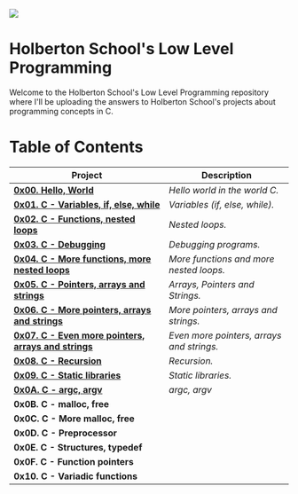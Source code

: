 ![](https://www.holbertonschool.com/holberton-logo.png)

# Holberton School's Low Level Programming #

Welcome to the Holberton School's Low Level Programming repository where I'll be uploading the answers to Holberton School's projects about programming concepts in C. 

# Table of Contents #

| **Project**                                                                            | **Description**                                 |
| -------------------------------------------------------------------------------------- | ----------------------------------------------- |
| **[0x00. Hello, World](./0x00-hello_world)**                                           | *Hello world in the world C.*                   |
| **[0x01. C - Variables, if, else, while](./0x01-variables_if_else_while)**             | *Variables (if, else, while).*                  |
| **[0x02. C - Functions, nested loops](./0x02-functions_nested_loops)**                 | *Nested loops.*                                 |
| **[0x03. C - Debugging](./0x03-debugging)**                                            | *Debugging programs.*                           |
| **[0x04. C - More functions, more nested loops](./0x04-more_functions_nested_loops)**  | *More functions and more nested loops.*         |
| **[0x05. C - Pointers, arrays and strings](./0x05-pointers_arrays_strings)**           | *Arrays, Pointers and Strings.*                 |
| **[0x06. C - More pointers, arrays and strings](./0x06-pointers_arrays_strings)**      | *More pointers, arrays and strings.*            |
| **[0x07. C - Even more pointers, arrays and strings](./0x07-pointers_arrays_strings)** | *Even more pointers, arrays and strings.*       |
| **[0x08. C - Recursion](./0x08-recursion)**                                            | *Recursion.*                                    |
| **[0x09. C - Static libraries](./0x09-static_libraries)**                              | *Static libraries.*                             |
| **[0x0A. C - argc, argv](./0x0A-argc_argv)**                                           | *argc, argv*                                    |
| **0x0B. C - malloc, free**                                                             |                                                 |
| **0x0C. C - More malloc, free**                                                        |                                                 |
| **0x0D. C - Preprocessor**                                                             |                                                 |
| **0x0E. C - Structures, typedef**                                                      |                                                 |
| **0x0F. C - Function pointers**                                                        |                                                 |
| **0x10. C - Variadic functions**                                                       |                                                 |

